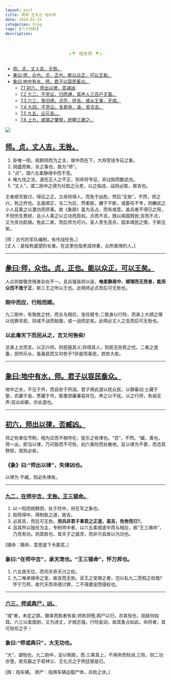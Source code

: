 ```yaml
---
layout: post
title: 周易 王夫之 地水师
date: 2018-01-25
categories: blog
tags: [六十四卦]
description: 
---
```


<span id = "jump"></span>


<section style="margin: 0px auto; text-align: center;">
    <section class="xhr" style="width: 0px; height: 0px; border-left: 5px solid transparent; border-right: 5px solid transparent; border-bottom: 10px solid rgb(135, 201, 67); display: inline-block; opacity: 0.5; border-top-color: rgb(135, 201, 67);"></section>
    <section class="xhr" style="width: 0px; height: 0px; border-left: 5px solid transparent; border-right: 5px solid transparent; border-top: 10px solid rgb(135, 201, 67); display: inline-block; margin-left: -3px; border-bottom-color: rgb(135, 201, 67);"></section>
    <section style="
margin-left: 0.5em;
display: inline-block;">
        <p>
            <span style="color: rgb(118, 146, 60);">地水师</span>
        </p>
    </section>
    <section class="xhr" style="margin-left: 0.5em; width: 0px; height: 0px; border-left: 5px solid transparent; border-right: 5px solid transparent; border-top: 10px solid rgb(135, 201, 67); display: inline-block; border-bottom-color: rgb(135, 201, 67);"></section>
    <section class="xhr" style="width: 0px; height: 0px; border-left: 5px solid transparent; border-right: 5px solid transparent; border-bottom: 10px solid rgb(135, 201, 67); display: inline-block; opacity: 0.5; margin-left: -3px; border-top-color: rgb(135, 201, 67);"></section>
</section>

- [师。贞，丈人吉，无咎。](#jump丈人吉)
- [彖曰:师，众也。贞，正也。能以众正，可以王矣。](#jump众也)
- [象曰:地中有水，师。君子以容民畜众。](#jump地中有水)
  - [7.1 初六，师出以律，否减凶](#jump师出以律)
  - [7.2 九二，不克讼，归而逋，其邑人三百户无眚。](#jump不克讼)
  - [7.3 六三，食旧德，贞厉，终吉。或从王事，无成。](#jump食旧德)
  - [7.4 九四，不克讼，复即命，渝，安贞吉。](#jump复即命)
  - [7.5 九五，讼元吉。。](#jump讼元吉)
  - [7.6 上九，或锡之鞶带，终朝三褫之。](#jump或锡之鞶带)
  
  
![](http://www.guoyi360.com/uploads/allimg/130320/1-1303201023045C.jpg)

<span id = "jump丈人吉"></span>
## [师。贞，丈人吉，无咎。](#jump)
1. 卦唯一阳，统群阴而为之主，居中而在下，大将受钱专征之象。
1. 阴盛而聚，杀之事也，故为“师”。
1. “贞”，谓六五柔静得中而不竞。
1. 唯九伐之法，道在正人之不正，则命将专征，非过刚而数武也。
1. “丈人”，谓二刚中之德为壮酞之元老，以之临戎，战则必胜，故吉也。


王者顺天致讨，得征之正，又命将得人，而免于凶危，然后“无咎”。不然，师之兴，咎之府也。五虽顺正，与二为应，然柔胜，嫌于不断，或委任不专，则麟武之小人且乘之以激功而债事。故《象辞》虽为吉占，而有戒意。盖兵者不得已之用，不但伤生费财，且小人乘之以立功而揽权。贞而不吉，既以病国戮民;吉而不贞，又为贪功启祸。免此二者，而后师为可兴。圣人贵生恶杀，固本靖民之情，于斯见矣。


[师：古代的军队编制，有作战任务。]<br>
[丈人：是指有威望的长者。在这里也指老成持重，众所畏惧的人。]

----

<span id = "jump众也"></span>
## [彖曰:师，众也。贞，正也。能以众正，可以王矣。](#jump)
人众则桀傲贪残者杂处不一。且兵强易骄以逞，**唯柔静居中、顺理而无竞者，能用众而不诡于正**，斯三王之所以王也。此明师必贞而后可无咎也。

### 刚中而应，行险而顺。
九二刚中，有致胜之材，而五与相应，宠任既专;二致身以行险，而承上大顺之理以伐罪吊民，则或不战而敌服，或一战而定矣。此明必丈人之吉而后可无咎也。

### 以此毒天下而民从之，吉又何咎矣!
总承上文而言。以正兴师，则民服其义;将得其人，则民无败死之忧。二者之道备，民所乐从，虽毒民而又何咎乎?非是而毒民，其咎大矣。

-----

<span id = "jump地中有水"></span>
## [象曰:地中有水，师。君子以容民畜众。](#jump)
地中之水，不见于外，而自安于所润。君子用此道以抚众民，以静畜动:士藏于塾，农藏于亩，贾藏于市，智愚顽廉兼容并包，养之以不扰。以之行师，有闻无声;驭众如寡，亦此道也。

-----

<span id = "jump师出以律"></span>
## [初六，师出以律，否臧凶。](#jump)
师之有束伍节制，相为应而不相夺伦，犹乐之有律也。“否”，不然。“臧，善也。师一出，即当以律，乃可胜而不可败。初六乘险而处散地，反以律为不善，而恣其野掠，其败必矣。


### 《象》曰:“师出以律”，失律凶也。
以律为 不臧，则必失律矣。

-----

<span id = "jump在师中吉"></span>
### [九二，在师中吉，无咎。王三锡命。](#jump)
1. 以一阳而统群阴，处于险中，将在军之象也。
1. 刚而得中，得制胜之道，故吉。
1. 必其吉，而后可无咎。**用兵非君子事君之正道，虽吉，免咎而已?**。
1. 且其所以独任为主，专制师中者，以六五柔顺虚中而与相应，故“王三锡命”，乃克有功。则其胜也，皆天子之威灵，而非可自居以为功也。


[锡命：赐命，意思是下令嘉奖。]

### 象曰:“在师中吉”，承天宠也。“王三锡命”，怀万邦也。
1. 六五居天位，而司天命天讨之权。
1. 九二唯承锡命之宠，故吉而无咎。且王之宠锡之者，岂以私九二而假之权哉?怀宁万邦，故代天而命德讨罪，二不得邀宠而侵权也。

-----

<span id = "jump师或典尸"></span>
### [六三，师或典尸，凶。](#jump)
“或”者，未定之辞。徽幸而胜者有矣;师败将殪,舆尸以归，亦其恒也，视敌何如耳。六三以柔居刚，又为进丈，才弱志强，行险妄动，故其象占如此。命将者，其可轻任之乎！

### 象曰:“师或典只”，大无功也。
“大”，谓阳也。九二刚中，足以制胜，而.三乘其上，不用命而轻进;三败，则二功亦堕。若先觳之于荀林父、王化贞之于熊廷弼是已。


[舆：指车辆。   舆尸：指用车辆运载尸体，兵败之状。]



















